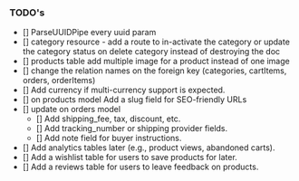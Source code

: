 ### TODO's

- [] ParseUUIDPipe every uuid param
- [] category resource - add a route to in-activate the category or update the category status on delete category instead of destroying the doc
- [] products table add multiple image for a product instead of one image
- [] change the relation names on the foreign key (categories, cartItems, orders, orderItems)
- [] Add currency if multi-currency support is expected.
- [] on products model Add a slug field for SEO-friendly URLs
- [] update on orders model
  - [] Add shipping_fee, tax, discount, etc.
  - [] Add tracking_number or shipping provider fields.
  - [] Add note field for buyer instructions.
- [] Add analytics tables later (e.g., product views, abandoned carts).
- [] Add a wishlist table for users to save products for later.
- [] Add a reviews table for users to leave feedback on products.
